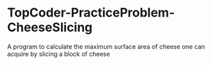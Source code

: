 # TopCoder-PracticeProblem-CheeseSlicing
A program to calculate the maximum surface area of cheese one can acquire by slicing a block of cheese
